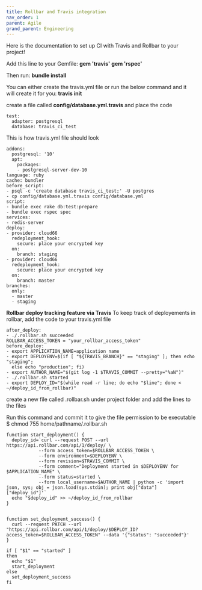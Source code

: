 ```yaml
---
title: Rollbar and Travis integration
nav_order: 1
parent: Agile
grand_parent: Engineering
---
```

Here is the documentation to set up CI with Travis and Rollbar to your project!

Add this line to your Gemfile:
**gem 'travis'**
**gem 'rspec'**

Then run:
**bundle install**

You can either create the travis.yml file or run the below command and it will create it for you:
**travis init**

create a file called **config/database.yml.travis** and place the code

	test:
	  adapter: postgresql
	  database: travis_ci_test

This is how travis.yml file should look

	addons:
	  postgresql: '10'
	  apt:
	    packages:
	    - postgresql-server-dev-10
	language: ruby
	cache: bundler
	before_script:
	- psql -c 'create database travis_ci_test;' -U postgres
	- cp config/database.yml.travis config/database.yml
	script:
	- bundle exec rake db:test:prepare
	- bundle exec rspec spec
	services:
	- redis-server
	deploy:
	- provider: cloud66
	  redeployment_hook:
	  	secure: place your encrypted key
	  on:
	    branch: staging
	- provider: cloud66
	  redeployment_hook:
	  	secure: place your encrypted key
	  on:
	    branch: master
	branches:
	  only:
	  - master
	  - staging

**Rollbar deploy tracking feature via Travis**
To keep track of deployements in rollbar, add the code to your travis.yml file

	after_deploy:
	- ./.rollbar.sh succeeded
	ROLLBAR_ACCESS_TOKEN = "your_rollbar_access_token"
	before_deploy:
	- export APPLICATION_NAME=application name
	- export DEPLOYENV=$(if [ "${TRAVIS_BRANCH}" == "staging" ]; then echo "staging";
	  else echo "production"; fi)
	- export AUTHOR_NAME="$(git log -1 $TRAVIS_COMMIT --pretty="%aN")"
	- ./.rollbar.sh started
	- export DEPLOY_ID="$(while read -r line; do echo "$line"; done < ~/deploy_id_from_rollbar)"

create a new file called .rollbar.sh under project folder and add the lines to the files

Run this command and commit it to give the file permission to be executable
$ chmod 755 home/pathname/.rollbar.sh

	function start_deployment() {
	  deploy_id=`curl --request POST --url https://api.rollbar.com/api/1/deploy/ \
	  			--form access_token=$ROLLBAR_ACCESS_TOKEN \
	  			--form environment=$DEPLOYENV \
	  			--form revision=$TRAVIS_COMMIT \
	  			--form comment="Deployment started in $DEPLOYENV for $APPLICATION_NAME" \
	  			--form status=started \
	  			--form local_username=$AUTHOR_NAME | python -c 'import json, sys; obj = json.load(sys.stdin); print obj["data"]["deploy_id"]'`
	  echo "$deploy_id" >> ~/deploy_id_from_rollbar
	}


	function set_deployment_success() {
	  curl --request PATCH --url "https://api.rollbar.com/api/1/deploy/$DEPLOY_ID?access_token=$ROLLBAR_ACCESS_TOKEN" --data '{"status": "succeeded"}'
	}

	if [ "$1" == "started" ]
	then
	  echo "$1"
	  start_deployment
	else
	  set_deployment_success
	fi
